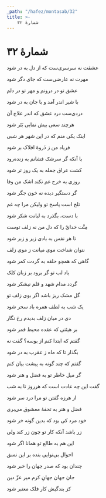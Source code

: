 ```yaml
---
_path: "/hafez/montasab/32"
title: >-
    شمارهٔ ۳۲
---
```

# شمارهٔ ۳۲

<div class="b" id="bn1"><div class="m1"><p>عشقت نه سرسری‌ست که از دل به در شود</p></div>
<div class="m2"><p>مهرت نه عارضی‌ست که جای دگر شود</p></div></div>
<div class="b" id="bn2"><div class="m1"><p>عشق تو در درونم و مهر تو در دلم</p></div>
<div class="m2"><p>با شیر اندر آمد و با جان به در شود</p></div></div>
<div class="b" id="bn3"><div class="m1"><p>دردی‌ست درد عشق که اندر علاج آن</p></div>
<div class="m2"><p>هرچند سعی بیش نمایی بَتَر شود</p></div></div>
<div class="b" id="bn4"><div class="m1"><p>اینک یکی منم که در این شهر هر شبی</p></div>
<div class="m2"><p>فریاد من ز ذَروهٔ افلاک بر شود</p></div></div>
<div class="b" id="bn5"><div class="m1"><p>با آنکه گر سرشک فشانم به زنده‌رود</p></div>
<div class="m2"><p>کشت عراق جمله به یک روز تر شود</p></div></div>
<div class="b" id="bn6"><div class="m1"><p>روزی به خرج غم نکند اشک من وفا</p></div>
<div class="m2"><p>گر دستگیر دیده نه خون جگر شود</p></div></div>
<div class="b" id="bn7"><div class="m1"><p>تلخ است پاسخ تو ولیکن مرا چه غم</p></div>
<div class="m2"><p>با دست، بگذرد به لبانت شکر شود</p></div></div>
<div class="b" id="bn8"><div class="m1"><p>مِنَّت خدایْ را که دل من نه زلف توست</p></div>
<div class="m2"><p>تا هر نفس به بادی زیر و زبر شود</p></div></div>
<div class="b" id="bn9"><div class="m1"><p>نتوان شناخت موی میانت ز موی زلف</p></div>
<div class="m2"><p>گاهی که همچو حلقه به گردت کمر شود</p></div></div>
<div class="b" id="bn10"><div class="m1"><p>یاد لب تو گر برود بر زبان کلک</p></div>
<div class="m2"><p>گردد مدام شهد و قلم نیشکر شود</p></div></div>
<div class="b" id="bn11"><div class="m1"><p>گل مشک ریز باشد اگر بوی زلف تو</p></div>
<div class="m2"><p>یک شب به لطف همره باد سحر شود</p></div></div>
<div class="b" id="bn12"><div class="m1"><p>دی در میان زلف بدیدم رخ نگار</p></div>
<div class="m2"><p>بر هیئتی که عقده محیط قمر شود</p></div></div>
<div class="b" id="bn13"><div class="m1"><p>گفتم که ابتدا کنم از بوسه؟ گفت نه</p></div>
<div class="m2"><p>بگذار تا که ماه ز عقرب به در شود</p></div></div>
<div class="b" id="bn14"><div class="m1"><p>گفتم که چند گونه به پیشت بیان کنم</p></div>
<div class="m2"><p>گر میل خاطر تو به فضل و هنر شود</p></div></div>
<div class="b" id="bn15"><div class="m1"><p>گفت این چه عادت است که هرروز تا به شب</p></div>
<div class="m2"><p>از هرزه گفتن تو مرا درد سر شود</p></div></div>
<div class="b" id="bn16"><div class="m1"><p>فضل و هنر به تحفهٔ معشوق می‌بری</p></div>
<div class="m2"><p>خود مرد کی بود که بدین گونه خر شود</p></div></div>
<div class="b" id="bn17"><div class="m1"><p>زر باشد آنکه کار تو چون زر کند ولی</p></div>
<div class="m2"><p>این هم به طالع تو همانا اگر شود</p></div></div>
<div class="b" id="bn18"><div class="m1"><p>احوال بی‌نوایی بنده بر این نسق</p></div>
<div class="m2"><p>چندان بود که صدر جهان را خبر شود</p></div></div>
<div class="b" id="bn19"><div class="m1"><p>جان جهان جهانِ کرم میر عزّ دین</p></div>
<div class="m2"><p>کز بندگیش کار فلک معتبر شود</p></div></div>
